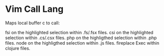 Vim Call Lang
=============

Maps local buffer <leader>c to call:

fsi on the highlighted selection within .fs/.fsx files.
csi on the highlighted selection within .cs/.csx files.
php on the highligthed selection within .php files.
node on the highligthed selection within .js files.
fireplace Exec within clojure files.
